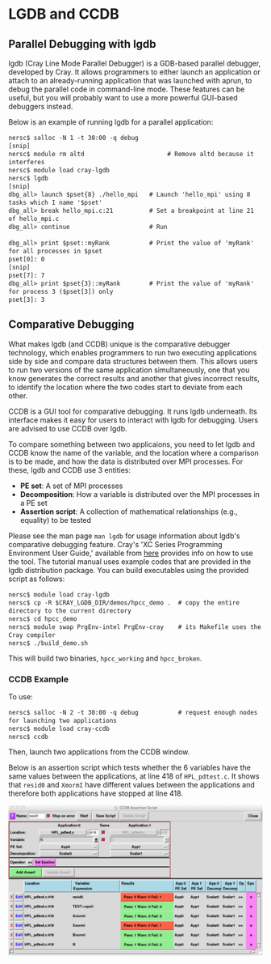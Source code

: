 # LGDB and CCDB

## Parallel Debugging with lgdb

lgdb (Cray Line Mode Parallel Debugger) is a GDB-based parallel
debugger, developed by Cray. It allows programmers to either launch
an application or attach to an already-running application that was
launched with aprun, to debug the parallel code in command-line
mode. These features can be useful, but you will probably want to
use a more powerful GUI-based debuggers instead.

Below is an example of running lgdb for a parallel application:

```shell
nersc$ salloc -N 1 -t 30:00 -q debug
[snip]
nersc$ module rm altd                       # Remove altd because it interferes
nersc$ module load cray-lgdb
nersc$ lgdb
[snip]
dbg_all> launch $pset{8} ./hello_mpi   # Launch 'hello_mpi' using 8 tasks which I name '$pset'
dbg_all> break hello_mpi.c:21          # Set a breakpoint at line 21 of hello_mpi.c
dbg_all> continue                      # Run

dbg_all> print $pset::myRank           # Print the value of 'myRank' for all processes in $pset
pset[0]: 0
[snip]
pset[7]: 7
dbg_all> print $pset{3}::myRank        # Print the value of 'myRank' for process 3 ($pset[3]) only
pset[3]: 3
```

## Comparative Debugging

What makes lgdb (and CCDB) unique is the comparative debugger
technology, which enables programmers to run two executing applications
side by side and compare data structures between them. This allows
users to run two versions of the same application simultaneously,
one that you know generates the correct results and another that
gives incorrect results, to identify the location where the two
codes start to deviate from each other.

CCDB is a GUI tool for comparative debugging. It runs lgdb underneath.
Its interface makes it easy for users to interact with lgdb for
debugging. Users are advised to use CCDB over lgdb.

To compare something between two applicaions, you need to let lgdb
and CCDB know the name of the variable, and the location where a
comparison is to be made, and how the data is distributed over MPI
processes. For these, lgdb and CCDB use 3 entities:

-   __PE set__: A set of MPI processes
-   __Decomposition__: How a variable is distributed over the MPI processes in a PE set
-   __Assertion script__: A collection of mathematical relationships
    (e.g., equality) to be tested

Please see the man page `man lgdb` for usage information about
lgdb's comparative debugging feature. Cray's 'XC Series Programming
Environment User Guide,' available from [here]((https://pubs.cray.com/))
provides info on how to use the tool.  The tutorial manual uses
example codes that are provided in the lgdb distribution package.
You can build executables using the provided script as follows:

```shell
nersc$ module load cray-lgdb
nersc$ cp -R $CRAY_LGDB_DIR/demos/hpcc_demo .  # copy the entire directory to the current directory
nersc$ cd hpcc_demo
nersc$ module swap PrgEnv-intel PrgEnv-cray    # its Makefile uses the Cray compiler
nersc$ ./build_demo.sh
```

This will build two binaries, `hpcc_working` and `hpcc_broken`.

### CCDB Example

To use:

```shell
nersc$ salloc -N 2 -t 30:00 -q debug           # request enough nodes for launching two applications
nersc$ module load cray-ccdb
nersc$ ccdb
```

Then, launch two applications from the CCDB window.

Below is an assertion script which tests whether the 6 variables
have the same values between the applications, at line 418 of
`HPL_pdtest.c`. It shows that `resid0` and `XmormI` have different values
between the applications and therefore both applications have stopped
at line 418.

![ccdbpass1assertresid12](images/ccdbpass1assertresid12.png)

